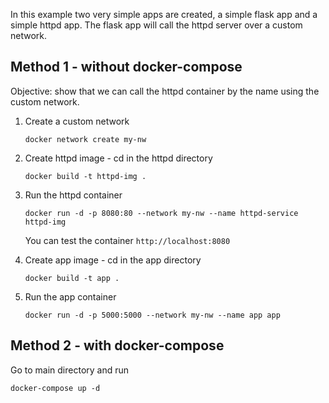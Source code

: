 In this example two very simple apps are created, a simple flask app and a simple httpd app. The flask app will call
the httpd server over a custom network.

## Method 1 - without docker-compose

Objective:
show that we can call the httpd container by the name using the custom network.

1. Create a custom network

    `docker network create my-nw`
2. Create httpd image - cd in the httpd directory

    `docker build -t httpd-img .`
3. Run the httpd container

    `docker run -d -p 8080:80 --network my-nw --name httpd-service httpd-img`

    You can test the container `http://localhost:8080`
4. Create app image - cd in the app directory

   `docker build -t app .`
5. Run the app container 

    `docker run -d -p 5000:5000 --network my-nw --name app app`

## Method 2 - with docker-compose

Go to main directory and run

`docker-compose up -d`


